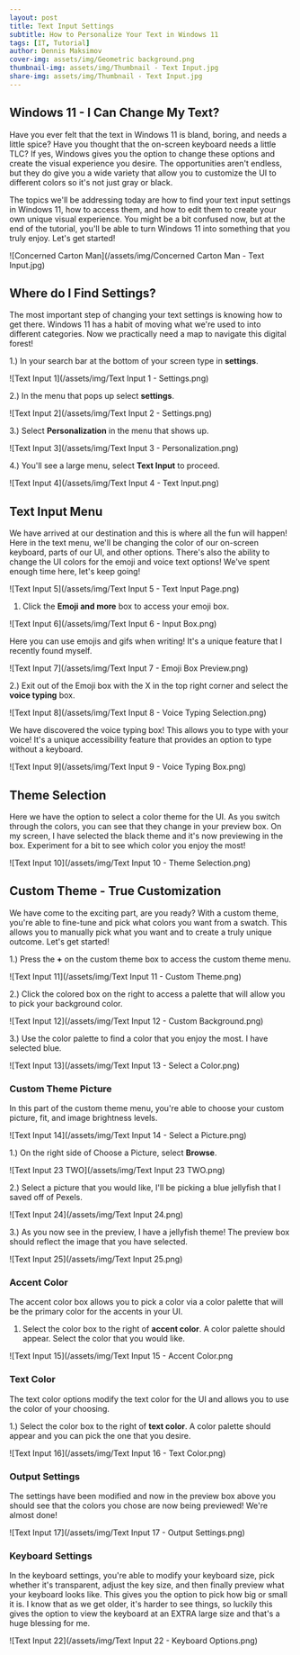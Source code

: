 ```yaml
---
layout: post
title: Text Input Settings
subtitle: How to Personalize Your Text in Windows 11
tags: [IT, Tutorial]
author: Dennis Maksimov
cover-img: assets/img/Geometric background.png
thumbnail-img: assets/img/Thumbnail - Text Input.jpg
share-img: assets/img/Thumbnail - Text Input.jpg
---
```


## Windows 11 - I Can Change My Text?

Have you ever felt that the text in Windows 11 is bland, boring, and needs a little spice? Have you thought that the on-screen keyboard needs a little TLC? If yes, Windows gives you the option to change these options and create the visual experience you desire. The opportunities aren't endless, but they do give you a wide variety that allow you to customize the UI to different colors so it's not just gray or black.

The topics we'll be addressing today are how to find your text input settings in Windows 11, how to access them, and how to edit them to create your own unique visual experience. You might be a bit confused now,  but at the end of the tutorial, you'll be able to turn Windows 11 into something that you truly enjoy. Let's get started!

![Concerned Carton Man](/assets/img/Concerned Carton Man - Text Input.jpg)

## Where do I Find Settings?

The most important step of changing your text settings is knowing how to get there. Windows 11 has a habit of moving what we're used to into different categories. Now we practically need a map to navigate this digital forest! 

1.) In your search bar at the bottom of your screen type in **settings**.

![Text Input 1](/assets/img/Text Input 1 - Settings.png)

2.) In the menu that pops up select **settings**.

![Text Input 2](/assets/img/Text Input 2 - Settings.png)

3.) Select **Personalization** in the menu that shows up.

![Text Input 3](/assets/img/Text Input 3 - Personalization.png)

4.) You'll see a large menu, select **Text Input** to proceed.

![Text Input 4](/assets/img/Text Input 4 - Text Input.png)

## Text Input Menu

We have arrived at our destination and this is where all the fun will happen! Here in the text menu, we'll be changing the color of our on-screen keyboard, parts of our UI, and other options. There's also the ability to change the UI colors for the emoji and voice text options! We've spent enough time here, let's keep going!

![Text Input 5](/assets/img/Text Input 5 - Text Input Page.png)

1) Click the **Emoji and more** box to access your emoji box.

![Text Input 6](/assets/img/Text Input 6 - Input Box.png)

Here you can use emojis and gifs when writing! It's a unique feature that I recently found myself.

![Text Input 7](/assets/img/Text Input 7 - Emoji Box Preview.png)

2.) Exit out of the Emoji box with the X in the top right corner and select the **voice typing** box.

![Text Input 8](/assets/img/Text Input 8 - Voice Typing Selection.png)

We have discovered the voice typing box! This allows you to type with your voice! It's a unique accessibility feature that provides an option to type without a keyboard.

![Text Input 9](/assets/img/Text Input 9 - Voice Typing Box.png)

## Theme Selection

Here we have the option to select a color theme for the UI. As you switch through the colors, you can see that they change in your preview box. On my screen, I have selected the black theme and it's now previewing in the box. Experiment for a bit to see which color you enjoy the most!

![Text Input 10](/assets/img/Text Input 10 - Theme Selection.png)

## Custom Theme - True Customization

We have come to the exciting part, are you ready? With a custom theme, you're able to fine-tune and pick what colors you want from a swatch. This allows you to manually pick what you want and to create a truly unique outcome. Let's get started!

1.) Press the **+** on the custom theme box to access the custom theme menu.

![Text Input 11](/assets/img/Text Input 11 - Custom Theme.png)

2.) Click the colored box on the right to access a palette that will allow you to pick your background color.

![Text Input 12](/assets/img/Text Input 12 - Custom Background.png)

3.) Use the color palette to find a color that you enjoy the most. I have selected blue.

![Text Input 13](/assets/img/Text Input 13 - Select a Color.png)

### Custom Theme Picture

In this part of the custom theme menu, you're able to choose your custom picture, fit, and image brightness levels. 

![Text Input 14](/assets/img/Text Input 14 - Select a Picture.png)

1.) On the right side of Choose a Picture, select **Browse**.

![Text Input 23 TWO](/assets/img/Text Input 23 TWO.png)

2.) Select a picture that you would like, I'll be picking a blue jellyfish that I saved off of Pexels.

![Text Input 24](/assets/img/Text Input 24.png)

3.) As you now see in the preview, I have a jellyfish theme! The preview box should reflect the image that you have selected.

![Text Input 25](/assets/img/Text Input 25.png)

### Accent Color

The accent color box allows you to pick a color via a color palette that will be the primary color for the accents in your UI.

1) Select the color box to the right of **accent color**. A color palette should appear. Select the color that you would like.

![Text Input 15](/assets/img/Text Input 15 - Accent Color.png

### Text Color

The text color options modify the text color for the UI and allows you to use the color of your choosing.

1.) Select the color box to the right of **text color**. A color palette should appear and you can pick the one that you desire.

![Text Input 16](/assets/img/Text Input 16 - Text Color.png)

### Output Settings

The settings have been modified and now in the preview box above you should see that the colors you chose are now being previewed! We're almost done!

![Text Input 17](/assets/img/Text Input 17 - Output Settings.png)

### Keyboard Settings

In the keyboard settings, you're able to modify your keyboard size, pick whether it's transparent, adjust the key size, and then finally preview what your keyboard looks like. This gives you the option to pick how big or small it is. I know that as we get older, it's harder to see things, so luckily this gives the option to view the keyboard at an EXTRA large size and that's a huge blessing for me.

![Text Input 22](/assets/img/Text Input 22 - Keyboard Options.png)




